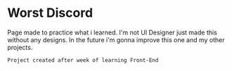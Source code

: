 # Worst Discord 

Page made to practice what i learned. I'm not UI Designer just made this without any designs.
In the future i'm gonna improve this one and my other projects.

`Project created after week of learning Front-End`